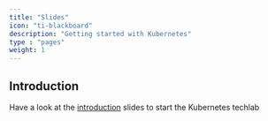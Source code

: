 ```yaml
---
title: "Slides"
icon: "ti-blackboard"
description: "Getting started with Kubernetes"
type : "pages"
weight: 1
---
```



## Introduction

Have a look at the [introduction](introduction.pdf) slides to start the Kubernetes techlab
